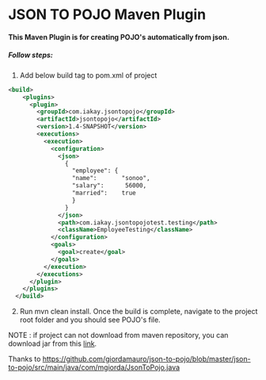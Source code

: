 # JSON TO POJO Maven Plugin

#### This Maven Plugin is for creating POJO's automatically from json.

##### Follow steps:

1. Add below build tag to pom.xml of project

```xml
<build>
    <plugins>
      <plugin>
        <groupId>com.iakay.jsontopojo</groupId>
        <artifactId>jsontopojo</artifactId>
        <version>1.4-SNAPSHOT</version>
        <executions>
          <execution>
            <configuration>
              <json>
                {
                  "employee": {
                  "name":       "sonoo",
                  "salary":      56000,
                  "married":    true
                  }
                }
              </json>
              <path>com.iakay.jsontopojotest.testing</path>
              <className>EmployeeTesting</className>
            </configuration>
            <goals>
              <goal>create</goal>
            </goals>
          </execution>
        </executions>
      </plugin>
    </plugins>
  </build>
```
2. Run mvn clean install. Once the build is complete, navigate to the project root folder and you should see POJO's file.

NOTE : if project can not download from maven repository, you can download jar from this [link](https://github.com/akayibrahim/jsontopojo/raw/master/lib/jsontopojo-1.0-SNAPSHOT.jar "link").

Thanks to https://github.com/giordamauro/json-to-pojo/blob/master/json-to-pojo/src/main/java/com/mgiorda/JsonToPojo.java



